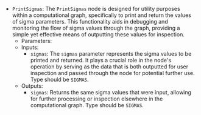 - `PrintSigmas`: The `PrintSigmas` node is designed for utility purposes within a computational graph, specifically to print and return the values of sigma parameters. This functionality aids in debugging and monitoring the flow of sigma values through the graph, providing a simple yet effective means of outputting these values for inspection.
    - Parameters:
    - Inputs:
        - `sigmas`: The `sigmas` parameter represents the sigma values to be printed and returned. It plays a crucial role in the node's operation by serving as the data that is both outputted for user inspection and passed through the node for potential further use. Type should be `SIGMAS`.
    - Outputs:
        - `sigmas`: Returns the same sigma values that were input, allowing for further processing or inspection elsewhere in the computational graph. Type should be `SIGMAS`.
